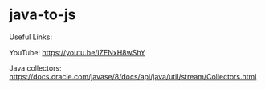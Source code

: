 # java-to-js

Useful Links:

YouTube: https://youtu.be/iZENxH8wShY

Java collectors: https://docs.oracle.com/javase/8/docs/api/java/util/stream/Collectors.html 